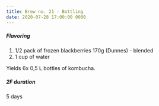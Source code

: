 ```yaml
---
title: Brew no. 21 - Bottling
date: 2020-07-28 17:00:00 0000
---
```

##### Flavoring

1. 1/2 pack of frozen blackberries 170g (Dunnes) - blended
2. 1 cup of water
 
Yields 6x 0,5 L bottles of kombucha.
 
##### 2F duration
 
5 days
